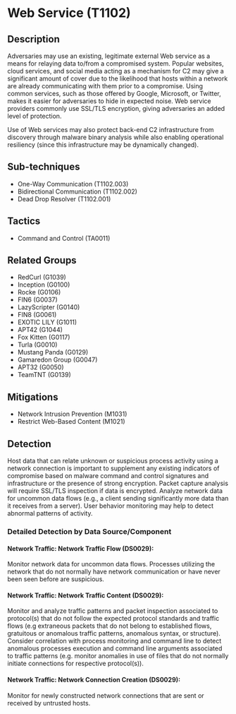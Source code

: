 # Web Service (T1102)

## Description
Adversaries may use an existing, legitimate external Web service as a means for relaying data to/from a compromised system. Popular websites, cloud services, and social media acting as a mechanism for C2 may give a significant amount of cover due to the likelihood that hosts within a network are already communicating with them prior to a compromise. Using common services, such as those offered by Google, Microsoft, or Twitter, makes it easier for adversaries to hide in expected noise. Web service providers commonly use SSL/TLS encryption, giving adversaries an added level of protection.

Use of Web services may also protect back-end C2 infrastructure from discovery through malware binary analysis while also enabling operational resiliency (since this infrastructure may be dynamically changed).

## Sub-techniques
- One-Way Communication (T1102.003)
- Bidirectional Communication (T1102.002)
- Dead Drop Resolver (T1102.001)

## Tactics
- Command and Control (TA0011)

## Related Groups
- RedCurl (G1039)
- Inception (G0100)
- Rocke (G0106)
- FIN6 (G0037)
- LazyScripter (G0140)
- FIN8 (G0061)
- EXOTIC LILY (G1011)
- APT42 (G1044)
- Fox Kitten (G0117)
- Turla (G0010)
- Mustang Panda (G0129)
- Gamaredon Group (G0047)
- APT32 (G0050)
- TeamTNT (G0139)

## Mitigations
- Network Intrusion Prevention (M1031)
- Restrict Web-Based Content (M1021)

## Detection
Host data that can relate unknown or suspicious process activity using a network connection is important to supplement any existing indicators of compromise based on malware command and control signatures and infrastructure or the presence of strong encryption. Packet capture analysis will require SSL/TLS inspection if data is encrypted. Analyze network data for uncommon data flows (e.g., a client sending significantly more data than it receives from a server). User behavior monitoring may help to detect abnormal patterns of activity.

### Detailed Detection by Data Source/Component
#### Network Traffic: Network Traffic Flow (DS0029): 
Monitor network data for uncommon data flows. Processes utilizing the network that do not normally have network communication or have never been seen before are suspicious.

#### Network Traffic: Network Traffic Content (DS0029): 
Monitor and analyze traffic patterns and packet inspection associated to protocol(s) that do not follow the expected protocol standards and traffic flows (e.g extraneous packets that do not belong to established flows, gratuitous or anomalous traffic patterns, anomalous syntax, or structure). Consider correlation with process monitoring and command line to detect anomalous processes execution and command line arguments associated to traffic patterns (e.g. monitor anomalies in use of files that do not normally initiate connections for respective protocol(s)).

#### Network Traffic: Network Connection Creation (DS0029): 
Monitor for newly constructed network connections that are sent or received by untrusted hosts. 

